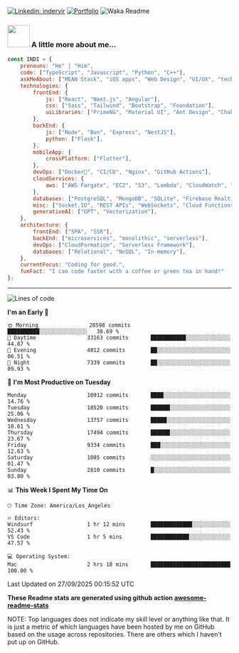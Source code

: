 

[![Linkedin: indervir](https://img.shields.io/badge/-Indervir%20Singh-blue?style=flat-square&logo=Linkedin&logoColor=white&link=https://www.linkedin.com/in/indervir-singh/)](https://www.linkedin.com/in/indervir-singh/)
[![Portfolio](https://img.shields.io/badge/Developer%20Portfolio-46a2f1.svg?&style=flat-square&logo=Google-Chrome&logoColor=white&link=https://www.softwareindi.com/)](https://www.softwareindi.com)
![Waka Readme](https://github.com/indervirsingh/indervirsingh/workflows/Waka%20Readme/badge.svg)

<!-- ### 📫 Like to meet me?

Pick a slot if you'd like to meet me and chat about anything you are passionate about - but make sure to describe the agenda

<a href="https://calendly.com/anmol098/30min" target="_blank"><img width="498" alt="meet_link" src="https://user-images.githubusercontent.com/15426564/144297439-f530f383-e73e-41e0-9914-a9b7d3f432e5.png"></a>

👇 Hit in your console or terminal to connect with me.

```bash
npx anmol
```
**👆 This command line tool can be found at [npx anmol](https://github.com/anmol098/npx_card)** -->

### <img src="https://media.giphy.com/media/VgCDAzcKvsR6OM0uWg/giphy.gif" width="50"> A little more about me...  

```javascript
const INDI = {
    pronouns: "He" | "Him",
    code: ["TypeScript", "Javascript", "Python", "C++"],
    askMeAbout: ["MEAN Stack", "iOS apps", "Web Design", "UI/UX", "tech trends"],
    technologies: {
        frontEnd: {
            js: ["React", "Next.js", "Angular"],
            css: ["Sass", "Tailwind", "Bootstrap", "Foundation"],
            uiLibraries: ["PrimeNG", "Material UI", "Ant Design", "Chakra UI"],
        },
        backEnd: {
            js: ["Node", "Bun", "Express", "NestJS"],
            python: ["Flask"],
        },
        mobileApp: {
            crossPlatform: ["Flutter"],
        },
        devOps: ["Docker🐳", "CI/CD", "Nginx", "GitHub Actions"],
        cloudServices: {
            aws: ["AWS Fargate", "EC2", "S3", "Lambda", "CloudWatch", "RDS"],
        },
        databases: ["PostgreSQL", "MongoDB", "SQLite", "Firebase Realtime DB", "redis"],
        misc: ["Socket.IO", "REST APIs", "WebSockets", "Cloud Functions"],
        generativeAI: ["GPT", "Vectorization"],
    },
    architecture: {
        frontEnd: ["SPA", "SSR"],
        backEnd: ["microservices", "monolithic", "serverless"],
        devOps: ["CloudFormation", "Serverless Framework"],
        databases: ["Relational", "NoSQL", "In-memory"],
    },
    currentFocus: "Coding for good.",
    funFact: "I can code faster with a coffee or green tea in hand!"
};
```


---
<!--START_SECTION:waka-->
![Lines of code](https://img.shields.io/badge/From%20Hello%20World%20I%27ve%20Written-122.3%20million%20lines%20of%20code-blue)

**I'm an Early 🐤** 

```text
🌞 Morning                28598 commits       ██████████░░░░░░░░░░░░░░░   38.69 % 
🌆 Daytime                33163 commits       ███████████░░░░░░░░░░░░░░   44.87 % 
🌃 Evening                4812 commits        ██░░░░░░░░░░░░░░░░░░░░░░░   06.51 % 
🌙 Night                  7339 commits        ██░░░░░░░░░░░░░░░░░░░░░░░   09.93 % 
```
📅 **I'm Most Productive on Tuesday** 

```text
Monday                   10912 commits       ████░░░░░░░░░░░░░░░░░░░░░   14.76 % 
Tuesday                  18520 commits       ██████░░░░░░░░░░░░░░░░░░░   25.06 % 
Wednesday                13757 commits       █████░░░░░░░░░░░░░░░░░░░░   18.61 % 
Thursday                 17494 commits       ██████░░░░░░░░░░░░░░░░░░░   23.67 % 
Friday                   9334 commits        ███░░░░░░░░░░░░░░░░░░░░░░   12.63 % 
Saturday                 1085 commits        ░░░░░░░░░░░░░░░░░░░░░░░░░   01.47 % 
Sunday                   2810 commits        █░░░░░░░░░░░░░░░░░░░░░░░░   03.80 % 
```


📊 **This Week I Spent My Time On** 

```text
🕑︎ Time Zone: America/Los_Angeles

🔥 Editors: 
Windsurf                 1 hr 12 mins        █████████████░░░░░░░░░░░░   52.43 % 
VS Code                  1 hr 5 mins         ████████████░░░░░░░░░░░░░   47.57 % 

💻 Operating System: 
Mac                      2 hrs 18 mins       █████████████████████████   100.00 % 
```


 Last Updated on 27/09/2025 00:15:52 UTC
<!--END_SECTION:waka-->

**These Readme stats are generated using github action [awesome-readme-stats](https://github.com/anmol098/waka-readme-stats)**

NOTE: Top languages does not indicate my skill level or anything like that. It is just a metric of which languages have been hosted by me on GitHub based on the usage across repositories. There are others which I haven't put up on GitHub.
